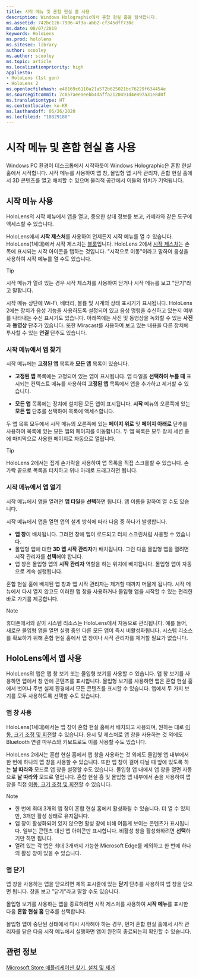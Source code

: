 ```yaml
---
title: 시작 메뉴 및 혼합 현실 홈 사용
description: Windows Holographic에서 혼합 현실 홈을 탐색합니다.
ms.assetid: 742bc126-7996-4f3a-abb2-cf345dff730c
ms.date: 08/07/2019
keywords: HoloLens
ms.prod: hololens
ms.sitesec: library
author: scooley
ms.author: scooley
ms.topic: article
ms.localizationpriority: high
appliesto:
- HoloLens (1st gen)
- HoloLens 2
ms.openlocfilehash: e48169c6110a21a572b625021bc76229f634454e
ms.sourcegitcommit: 7c057aeeaeebb4daffa2120491d4e897a31e8d0f
ms.translationtype: HT
ms.contentlocale: ko-KR
ms.lasthandoff: 06/26/2020
ms.locfileid: "10829180"
---
```

# 시작 메뉴 및 혼합 현실 홈 사용

Windows PC 환경이 데스크톱에서 시작하듯이 Windows Holographic은 혼합 현실 홈에서 시작합니다.  시작 메뉴를 사용하여 앱 창, 몰입형 앱 시작 관리자, 혼합 현실 홈에서 3D 콘텐츠를 열고 배치할 수 있으며 물리적 공간에서 이들의 위치가 기억됩니다.

## 시작 메뉴 사용

HoloLens의 시작 메뉴에서 앱을 열고, 중요한 상태 정보를 보고, 카메라와 같은 도구에 액세스할 수 있습니다.

HoloLens에서 **시작 제스처**를 사용하여 언제든지 시작 메뉴를 열 수 있습니다.  HoloLens(1세대)에서 시작 제스처는 [블룸](https://support.microsoft.com/help/12644/hololens-use-gestures)입니다. HoloLens 2에서 [시작 제스처](hololens2-basic-usage.md#start-gesture)는 손목에 표시되는 시작 아이콘을 탭하는 것입니다.  "시작으로 이동"이라고 말하여 음성을 사용하여 시작 메뉴를 열 수도 있습니다.

> [!TIP]
> 시작 메뉴가 열려 있는 경우 시작 제스처를 사용하여 닫거나 시작 메뉴를 보고 "닫기"라고 말합니다.

시작 메뉴 상단에 Wi-Fi, 배터리, 볼륨 및 시계의 상태 표시기가 표시됩니다. HoloLens 2에는 장치가 음성 기능을 사용하도록 설정되어 있고 음성 명령을 수신하고 있는지 여부를 나타내는 수신 표시기도 있습니다. 아래쪽에는 사진 및 동영상을 녹화할 수 있는 **사진**과 **동영상** 단추가 있습니다.  또한 Miracast를 사용하여 보고 있는 내용을 다른 장치에 투사할 수 있는 **연결** 단추도 있습니다.

### 시작 메뉴에서 앱 찾기

시작 메뉴에는 **고정된 앱** 목록과 **모든 앱** 목록이 있습니다.

- **고정된 앱** 목록에는 고정되어 있는 앱이 표시됩니다. 앱 타일을 **선택하여 누를 때** 표시되는 컨텍스트 메뉴를 사용하여 **고정된 앱** 목록에서 앱을 추가하고 제거할 수 있습니다.

- **모든 앱** 목록에는 장치에 설치된 모든 앱이 표시됩니다.  **시작** 메뉴의 오른쪽에 있는 **모든 앱** 단추를 선택하여 목록에 액세스합니다.

두 앱 목록 모두에서 시작 메뉴의 오른쪽에 있는 **페이지 위로** 및 **페이지 아래로** 단추를 사용하여 목록에 있는 모든 앱의 페이지를 이동합니다.  두 앱 목록은 모두 장치 세션 중에 마지막으로 사용한 페이지로 자동으로 열립니다.

> [!TIP]
> HoloLens 2에서는 집게 손가락을 사용하여 앱 목록을 직접 스크롤할 수 있습니다. 손가락 끝으로 목록을 터치하고 위나 아래로 드래그하면 됩니다.

### 시작 메뉴에서 앱 열기

시작 메뉴에서 앱을 열려면 **앱 타일**을 **선택**하면 됩니다. 앱 이름을 말하여 열 수도 있습니다.

시작 메뉴에서 앱을 열면 앱의 설계 방식에 따라 다음 중 하나가 발생합니다.

- **앱 창**이 배치됩니다. 그러면 창에 앱이 로드되고 터치 스크린처럼 사용할 수 있습니다.
- 몰입형 앱에 대한 **3D 앱 시작 관리자**가 배치됩니다. 그런 다음 몰입형 앱을 열려면 시작 관리자를 **선택**해야 합니다.
- 앱 창은 몰입형 앱의 **시작 관리자** 역할을 하는 위치에 배치됩니다. 몰입형 앱이 자동으로 계속 실행됩니다.

혼합 현실 홈에 배치된 앱 창과 앱 시작 관리자는 제거할 때까지 머물게 됩니다.  시작 메뉴에서 다시 열지 않고도 이러한 앱 창을 사용하거나 몰입형 앱을 시작할 수 있는 편리한 바로 가기를 제공합니다. 

> [!NOTE]
>휴대폰에서와 같이 시스템 리소스는 HoloLens에서 자동으로 관리됩니다.  예를 들어, 새로운 몰입형 앱을 열면 실행 중인 다른 모든 앱이 즉시 비활성화됩니다. 시스템 리소스를 확보하기 위해 혼합 현실 홈에서 앱 창이나 시작 관리자를 제거할 필요가 없습니다. 

## HoloLens에서 앱 사용

HoloLens의 앱은 앱 창 보기 또는 몰입형 보기를 사용할 수 있습니다. 앱 창 보기를 사용하면 앱에서 창 안에 콘텐츠를 표시합니다. 몰입형 보기를 사용하면 앱은 혼합 현실 홈에서 벗어나 주변 실제 환경에서 모든 콘텐츠를 표시할 수 있습니다. 앱에서 두 가지 보기를 모두 사용하도록 선택할 수도 있습니다.

### 앱 창 사용

HoloLens(1세대)에서는 앱 창이 혼합 현실 홈에서 배치되고 사용되며, 원하는 대로 [이동, 크기 조정 및 회전](hololens1-basic-usage.md#move-resize-and-rotate-apps)할 수 있습니다. 응시 및 제스처로 앱 창을 사용하는 것 외에도 Bluetooth 연결 마우스와 키보드로도 이를 사용할 수도 있습니다.

HoloLens 2에서는 혼합 현실 홈에서 앱 창을 사용하는 것 외에도 몰입형 앱 내부에서 한 번에 하나의 앱 창을 사용할 수 있습니다. 또한 앱 창이 걸어 다닐 때 앞에 있도록 하는 **날 따라와** 모드로 앱 창을 설정할 수도 있습니다. 몰입형 앱 내에서 앱 창을 열면 자동으로 **날 따라와** 모드로 열립니다. 혼합 현실 홈 및 몰입형 앱 내부에서 손을 사용하여 앱 창을 직접 [이동, 크기 조정 및 회전](hololens2-basic-usage.md#move-resize-and-rotate-holograms)할 수 있습니다.

> [!NOTE]
>
> - 한 번에 최대 3개의 앱 창이 혼합 현실 홈에서 활성화될 수 있습니다. 더 열 수 있지만, 3개만 활성 상태로 유지됩니다.
> - 앱 창이 활성화되어 있지 않으면 활성 창에 비해 어둡게 보이는 콘텐츠가 표시됩니다.  일부는 콘텐츠 대신 앱 아이콘만 표시합니다.  비활성 창을 활성화하려면 **선택**하기만 하면 됩니다.
> - 열려 있는 각 앱은 최대 3개까지 가능한 Microsoft Edge를 제외하고 한 번에 하나의 활성 창이 있을 수 있습니다.

### 앱 닫기

앱 창을 사용하는 앱을 닫으려면 제목 표시줄에 있는 **닫기** 단추를 사용하여 앱 창을 닫으면 됩니다.  창을 보고 "닫기"라고 말할 수도 있습니다.

몰입형 보기를 사용하는 앱을 종료하려면 시작 제스처를 사용하여 **시작 메뉴**를 표시한 다음 **혼합 현실 홈** 단추를 선택합니다.

몰입형 앱이 중단된 상태에서 다시 시작해야 하는 경우, 먼저 혼합 현실 홈에서 시작 관리자를 닫은 다음 시작 메뉴에서 실행하면 앱이 완전히 종료되는지 확인할 수 있습니다.

## 관련 정보

[Microsoft Store 애플리케이션 찾기, 설치 및 제거](holographic-store-apps.md)

